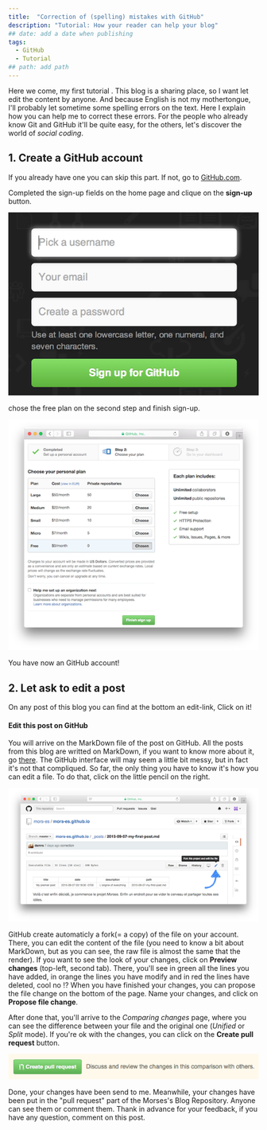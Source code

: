 ```yaml
---
title:  "Correction of (spelling) mistakes with GitHub"
description: "Tutorial: How your reader can help your blog"
## date: add a date when publishing
tags:
  - GitHub
  - Tutorial
## path: add path
---
```


Here we come, my first tutorial <i class="fa fa-smile-o"></i>. This blog is a sharing place, so I want let edit the content by anyone. And because English is not my mothertongue, I'll probably let sometime some spelling errors on the text. Here I explain how you can help me to correct these errors. For the people who already know Git and GitHub it'll be quite easy, for the others, let's discover the world of *social coding*.

## 1. Create a GitHub account

If you already have one you can skip this part. If not, go to [GitHub.com](http://www.github.com).

Completed the sign-up fields on the home page and clique on the **sign-up** button.

![github sign-up](/assets/images/posts/git-signup.png)

chose the free plan on the second step and finish sign-up.

![github plans](/assets/images/posts/git-signup2.png)

You have now an GitHub account!

## 2. Let ask to edit a post

On any post of this blog you can find at the bottom an edit-link, Click on it!

<h4>Edit this post on GitHub <i class="fa fa-github"></i></h4>

You will arrive on the MarkDown file of the post on GitHub. All the posts from this blog are writted on MarkDown, if you want to know more about it, go [there](https://guides.github.com/features/mastering-markdown/). The GitHub interface will may seem a little bit messy, but in fact it's not that compliqued. So far, the only thing you have to know it's how you can edit a file. To do that, click on the little pencil on the right.

![blog on github](/assets/images/posts/blog-github.png)

GitHub create automaticly a fork(= a copy) of the file on your account. There, you can edit the content of the file (you need to know a bit about MarkDown, but as you can see, the raw file is almost the same that the render). If you want to see the look of your changes, click on **Preview changes** (top-left, second tab). There, you'll see in green all the lines you have added, in orange the lines you have modify and in red the lines have deleted, cool no !? When you have finished your changes, you can propose the file change on the bottom of the page. Name your changes, and click on **Propose file change**.

After done that, you'll arrive to the *Comparing changes* page, where you can see the difference between your file and the original one (*Unified* or *Split* mode). If you're ok with the changes, you can click on the **Create pull request** button.

![pull request](/assets/images/posts/pull-request.png)

Done, your changes have been send to me. Meanwhile, your changes have been put in the "pull request" part of the Morses's Blog Repository. Anyone can see them or comment them. Thank in advance for your feedback, if you have any question, comment on this post.
